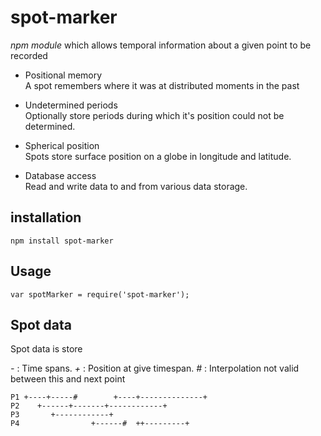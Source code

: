 # spot-marker

*npm module* which allows temporal information about a given point to be recorded

- Positional memory  
A spot remembers where  it was at distributed moments in the past

- Undetermined periods  
  Optionally store periods during which it's position could not be determined.

- Spherical position  
  Spots store surface position on a globe in longitude and latitude.

- Database access  
  Read and write data to and from various data storage.


## installation

    npm install spot-marker
    
## Usage 

    var spotMarker = require('spot-marker');


## Spot data
   Spot data is store

 *-* : Time spans.
 *+* : Position at give timespan.
 *#* : Interpolation not valid between this and next point

    P1 +----+-----#        +----+--------------+
    P2    +------+-------+------------+
    P3       +------------+
    P4                +------#  ++---------+
